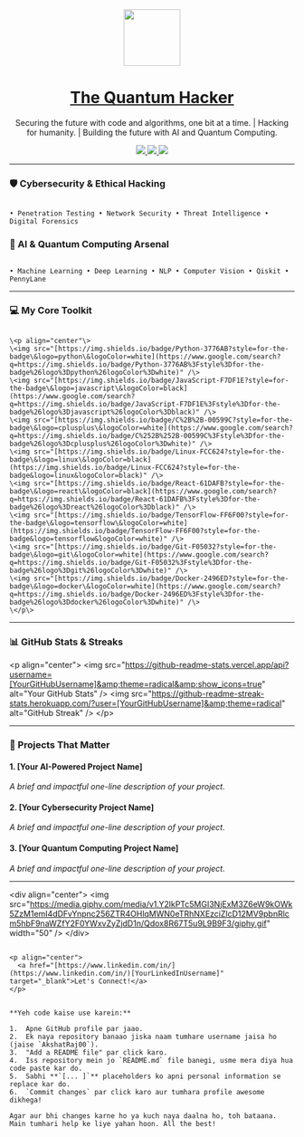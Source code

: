 
<div align="center">
  <img src="https://media.giphy.com/media/v1.Y2lkPTc5MGI3NjExYzJvOGh5M3M5dWcwcGg2Z3cxY290NWs2c2R6ZWcycW5wa3RjMjQzZCZlcD12MV9pbnRlcm5hbF9naWZfY2F0YWxvZyZjdD1n/M9F5c4z3hL2Vn3z2n4/giphy.gif" width="100" />
  <h1><a href="https://github.com/AkshatRaj00">The Quantum Hacker</a></h1>
  <p>Securing the future with code and algorithms, one bit at a time. | Hacking for humanity. | Building the future with AI and Quantum Computing.</p>
</div>

<div align="center">
  <a href="https://www.linkedin.com/in/[YourLinkedInUsername]">
    <img src="https://img.shields.io/badge/-LinkedIn-0077B5?style=for-the-badge&logo=linkedin&logoColor=white" />
  </a>
  <a href="https://twitter.com/[YourTwitterUsername]">
    <img src="https://img.shields.io/badge/-Twitter-1DA1F2?style=for-the-badge&logo=twitter&logoColor=white" />
  </a>
  <a href="mailto:[YourEmailAddress]">
    <img src="https://img.shields.io/badge/-Email-D14836?style=for-the-badge&logo=gmail&logoColor=white" />
  </a>
</div>

---

### 🛡️ Cybersecurity & Ethical Hacking

```

• Penetration Testing • Network Security • Threat Intelligence • Digital Forensics

```

### 🧠 AI & Quantum Computing Arsenal

```

• Machine Learning • Deep Learning • NLP • Computer Vision • Qiskit • PennyLane

```

---

### 💻 My Core Toolkit

```

\<p align="center"\>
\<img src="[https://img.shields.io/badge/Python-3776AB?style=for-the-badge\&logo=python\&logoColor=white](https://www.google.com/search?q=https://img.shields.io/badge/Python-3776AB%3Fstyle%3Dfor-the-badge%26logo%3Dpython%26logoColor%3Dwhite)" /\>
\<img src="[https://img.shields.io/badge/JavaScript-F7DF1E?style=for-the-badge\&logo=javascript\&logoColor=black](https://www.google.com/search?q=https://img.shields.io/badge/JavaScript-F7DF1E%3Fstyle%3Dfor-the-badge%26logo%3Djavascript%26logoColor%3Dblack)" /\>
\<img src="[https://img.shields.io/badge/C%2B%2B-00599C?style=for-the-badge\&logo=cplusplus\&logoColor=white](https://www.google.com/search?q=https://img.shields.io/badge/C%252B%252B-00599C%3Fstyle%3Dfor-the-badge%26logo%3Dcplusplus%26logoColor%3Dwhite)" /\>
\<img src="[https://img.shields.io/badge/Linux-FCC624?style=for-the-badge\&logo=linux\&logoColor=black](https://img.shields.io/badge/Linux-FCC624?style=for-the-badge&logo=linux&logoColor=black)" /\>
\<img src="[https://img.shields.io/badge/React-61DAFB?style=for-the-badge\&logo=react\&logoColor=black](https://www.google.com/search?q=https://img.shields.io/badge/React-61DAFB%3Fstyle%3Dfor-the-badge%26logo%3Dreact%26logoColor%3Dblack)" /\>
\<img src="[https://img.shields.io/badge/TensorFlow-FF6F00?style=for-the-badge\&logo=tensorflow\&logoColor=white](https://img.shields.io/badge/TensorFlow-FF6F00?style=for-the-badge&logo=tensorflow&logoColor=white)" /\>
\<img src="[https://img.shields.io/badge/Git-F05032?style=for-the-badge\&logo=git\&logoColor=white](https://www.google.com/search?q=https://img.shields.io/badge/Git-F05032%3Fstyle%3Dfor-the-badge%26logo%3Dgit%26logoColor%3Dwhite)" /\>
\<img src="[https://img.shields.io/badge/Docker-2496ED?style=for-the-badge\&logo=docker\&logoColor=white](https://www.google.com/search?q=https://img.shields.io/badge/Docker-2496ED%3Fstyle%3Dfor-the-badge%26logo%3Ddocker%26logoColor%3Dwhite)" /\>
\</p\>

```

-----

### 📊 GitHub Stats & Streaks

&lt;p align=&quot;center&quot;&gt;
  &lt;img src=&quot;https://github-readme-stats.vercel.app/api?username=[YourGitHubUsername]&amp;theme=radical&amp;show_icons=true&quot; alt=&quot;Your GitHub Stats&quot; /&gt;
  &lt;img src=&quot;https://github-readme-streak-stats.herokuapp.com/?user=[YourGitHubUsername]&amp;theme=radical&quot; alt=&quot;GitHub Streak&quot; /&gt;
&lt;/p&gt;

-----

### 🚀 Projects That Matter

#### 1\. [Your AI-Powered Project Name]

*A brief and impactful one-line description of your project.*

#### 2\. [Your Cybersecurity Project Name]

*A brief and impactful one-line description of your project.*

#### 3\. [Your Quantum Computing Project Name]

*A brief and impactful one-line description of your project.*

-----

&lt;div align=&quot;center&quot;&gt;
  &lt;img src=&quot;https://media.giphy.com/media/v1.Y2lkPTc5MGI3NjExM3Z6eW9kOWk5ZzM1emI4dDFvYnpnc256ZTR4OHlqMWN0eTRhNXEzciZlcD12MV9pbnRlcm5hbF9naWZfY2F0YWxvZyZjdD1n/Qdox8R67T5u9L9B9F3/giphy.gif&quot; width=&quot;50&quot; /&gt;
&lt;/div&gt;

```

<p align="center">
  <a href="[https://www.linkedin.com/in/](https://www.linkedin.com/in/)[YourLinkedInUsername]" target="_blank">Let's Connect!</a>
</p>
```

```

**Yeh code kaise use karein:**

1.  Apne GitHub profile par jaao.
2.  Ek naya repository banaao jiska naam tumhare username jaisa ho (jaise `AkshatRaj00`).
3.  "Add a README file" par click karo.
4.  Iss repository mein jo `README.md` file banegi, usme mera diya hua code paste kar do.
5.  Sabhi **`[... ]`** placeholders ko apni personal information se replace kar do.
6.  `Commit changes` par click karo aur tumhara profile awesome dikhega!

Agar aur bhi changes karne ho ya kuch naya daalna ho, toh bataana. Main tumhari help ke liye yahan hoon. All the best!
```

